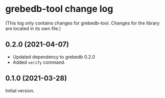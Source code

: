 # grebedb-tool change log

(This log only contains changes for grebedb-tool. Changes for the library are located in its own file.)

## 0.2.0 (2021-04-07)

* Updated dependency to grebedb 0.2.0
* Added `verify` command.

## 0.1.0 (2021-03-28)

Initial version.
